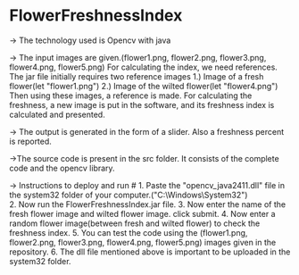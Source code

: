 # FlowerFreshnessIndex

-> The technology used is Opencv with java

-> The input images are given.(flower1.png, flower2.png, flower3.png, flower4.png, flower5.png)
      For calculating the index, we need references.
      The jar file initially requires two reference images
      1.) Image of a fresh flower(let "flower1.png")
      2.) Image of the wilted flower(let "flower4.png")
      Then using these images, a reference is made.
      For calculating the freshness, a new image is put in the software, and its freshness index is calculated and presented.
      
 -> The output is generated in the form of a slider. Also a freshness percent is reported.
 
 ->The source code is present in the src folder. It consists of the complete code and the opencv library.
 
 -> Instructions to deploy and run
     # 1. Paste the "opencv_java2411.dll" file in the system32 folder of your computer.("C:\Windows\System32")<br/>
      2. Now run the FlowerFreshnessIndex.jar file.
      3. Now enter the name of the fresh flower image and wilted flower image.
      click submit.
      4. Now enter a random flower image(between fresh and wilted flower) to check the freshness index.
      5. You can test the code using the (flower1.png, flower2.png, flower3.png, flower4.png, flower5.png) images given in the repository.
      6. The dll file mentioned above is important to be uploaded in the system32 folder.
